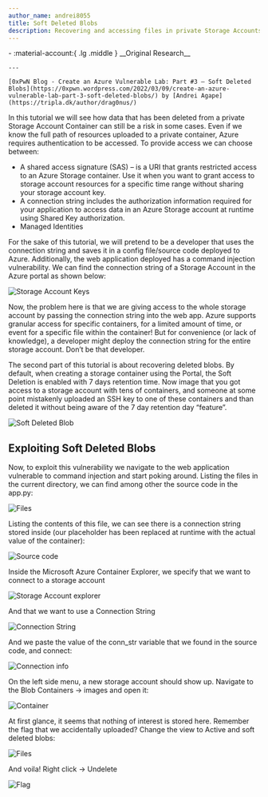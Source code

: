 ```yaml
---
author_name: andrei8055
title: Soft Deleted Blobs
description: Recovering and accessing files in private Storage Accounts that have been deleted.
---
```


<div class="grid cards" markdown>
-   :material-account:{ .lg .middle } __Original Research__

    ---

    [0xPwN Blog - Create an Azure Vulnerable Lab: Part #3 – Soft Deleted Blobs](https://0xpwn.wordpress.com/2022/03/09/create-an-azure-vulnerable-lab-part-3-soft-deleted-blobs/) by [Andrei Agape](https://tripla.dk/author/drag0nus/)
</div>

In this tutorial we will see how data that has been deleted from a private Storage Account Container can still be a risk in some cases. Even if we know the full path of resources uploaded to a private container, Azure requires authentication to be accessed. To provide access we can choose between:

- A shared access signature (SAS) – is a URI that grants restricted access to an Azure Storage container. Use it when you want to grant access to storage account resources for a specific time range without sharing your storage account key.
- A connection string includes the authorization information required for your application to access data in an Azure Storage account at runtime using Shared Key authorization.
- Managed Identities

For the sake of this tutorial, we will pretend to be a developer that uses the connection string and saves it in a config file/source code deployed to Azure. Additionally, the web application deployed has a command injection vulnerability. 
We can find the connection string of a Storage Account in the Azure portal as shown below:

![Storage Account Keys](../images/azure/soft-deleted-blobs/image-4.webp)

Now, the problem here is that we are giving access to the whole storage account by passing the connection string into the web app. Azure supports granular access for specific containers, for a limited amount of time, or event for a specific file within the container! But for convenience (or lack of knowledge), a developer might deploy the connection string for the entire storage account. Don’t be that developer.

The second part of this tutorial is about recovering deleted blobs. By default, when creating a storage container using the Portal, the Soft Deletion is enabled with 7 days retention time. Now image that you got access to a storage account with tens of containers, and someone at some point mistakenly uploaded an SSH key to one of these containers and than deleted it without being aware of the 7 day retention day “feature”. 

![Soft Deleted Blob](../images/azure/soft-deleted-blobs/image-5.png)

## Exploiting Soft Deleted Blobs
Now, to exploit this vulnerability we navigate to the web application vulnerable to command injection and start poking around. Listing the files in the current directory, we can find among other the source code in the app.py:

![Files](../images/azure/soft-deleted-blobs/image-6.png)

Listing the contents of this file, we can see there is a connection string stored inside (our placeholder has been replaced at runtime with the actual value of the container):

![Source code](../images/azure/soft-deleted-blobs/image-7.png)

Inside the Microsoft Azure Container Explorer, we specify that we want to connect to a storage account

![Storage Account explorer](../images/azure/soft-deleted-blobs/image-8.png)

And that we want to use a Connection String

![Connection String](../images/azure/soft-deleted-blobs/image-9.png)

And we paste the value of the conn_str variable that we found in the source code, and connect:

![Connection info](../images/azure/soft-deleted-blobs/image-10.png)

On the left side menu, a new storage account should show up. Navigate to the Blob Containers -> images and open it:

![Container](../images/azure/soft-deleted-blobs/image-11.png)

At first glance, it seems that nothing of interest is stored here. Remember the flag that we accidentally uploaded? Change the view to Active and soft deleted blobs:

![Files](../images/azure/soft-deleted-blobs/image-12.png)

And voila! Right click -> Undelete

![Flag](../images/azure/soft-deleted-blobs/image-13.png)
